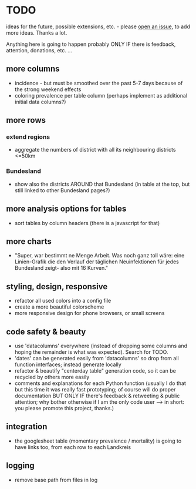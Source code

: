 # TODO
ideas for the future, possible extensions, etc. - please [open an issue](https://github.com/covh/cov19de/issues), to add more ideas. Thanks a lot.

Anything here is going to happen probably ONLY IF there is feedback, attention, donations, etc. ...

## more columns
* incidence - but must be smoothed over the past 5-7 days because of the strong weekend effects 
* coloring prevalence per table column (perhaps implement as additional initial data columns?)

## more rows

### extend regions
* aggregate the numbers of district with all its neighbouring districts <=50km

### Bundesland
* show also the districts AROUND that Bundesland (in table at the top, but still linked to other Bundesland pages?)

## more analysis options for tables
* sort tables by column headers (there is a javascript for that)

## more charts
* "Super, war bestimmt ne Menge Arbeit. Was noch ganz toll wäre: eine Linien-Grafik die den Verlauf der täglichen Neuinfektionen für jedes Bundesland zeigt- also mit 16 Kurven."

## styling, design, responsive
* refactor all used colors into a config file
* create a more beautiful colorscheme
* more responsive design for phone browsers, or small screens

## code safety & beauty
* use 'datacolumns' everywhere (instead of dropping some columns and hoping the remainder is what was expected). Search for TODO.
* 'dates' can be generated easily from 'datacolumns' so drop from all function interfaces; instead generate locally 
* refactor & beautify "centerday table" generation code, so it can be recycled by others more easily
* comments and explanations for each Python function (usually I do that but this time it was really fast prototyping; of course will do proper documentation BUT ONLY IF there's feedback & retweeting & public attention; why bother otherwise if I am the only code user --> in short: you please promote this project, thanks.)

## integration
* the googlesheet table (momentary prevalence / mortality) is going to have links too, from each row to each Landkreis

## logging
* remove base path from files in log